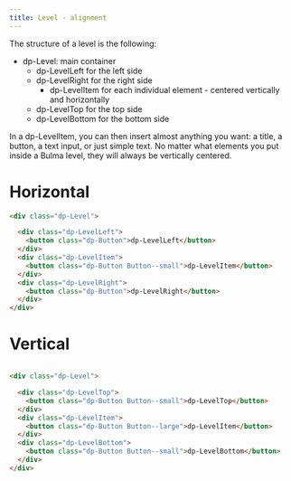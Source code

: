 ```yaml
---
title: Level - alignment
---
```


The structure of a level is the following:

<ul>
  <li>dp-Level: main container</li>
  <li style="list-style: none">
    <ul>
      <li>dp-LevelLeft for the left side</li>
      <li>dp-LevelRight for the right side</li>
      <li style="list-style: none">
        <ul>
          <li>dp-LevelItem for each individual element - centered vertically and horizontally </li>
        </ul>
      </li>
      <li>dp-LevelTop for the top side</li>
      <li>dp-LevelBottom for the bottom side</li>
    </ul>
  </li>
</ul>

In a dp-LevelItem, you can then insert almost anything you want: a title, a button, a text input, or just simple text. No matter what elements you put inside a Bulma level, they will always be vertically centered.

# Horizontal
```html @preview
<div class="dp-Level">

  <div class="dp-LevelLeft">
    <button class="dp-Button">dp-LevelLeft</button>
  </div>
  <div class="dp-LevelItem">
    <button class="dp-Button Button--small">dp-LevelItem</button>
  </div>
  <div class="dp-LevelRight">
    <button class="dp-Button">dp-LevelRight</button>
  </div>
</div>
```

# Vertical
```html @preview

<div class="dp-Level">

  <div class="dp-LevelTop">
    <button class="dp-Button Button--small">dp-LevelTop</button>
  </div>
  <div class="dp-LevelItem">
    <button class="dp-Button Button--large">dp-LevelItem</button>
  </div>
  <div class="dp-LevelBottom">
    <button class="dp-Button Button--small">dp-LevelBottom</button>
  </div>
</div>
```